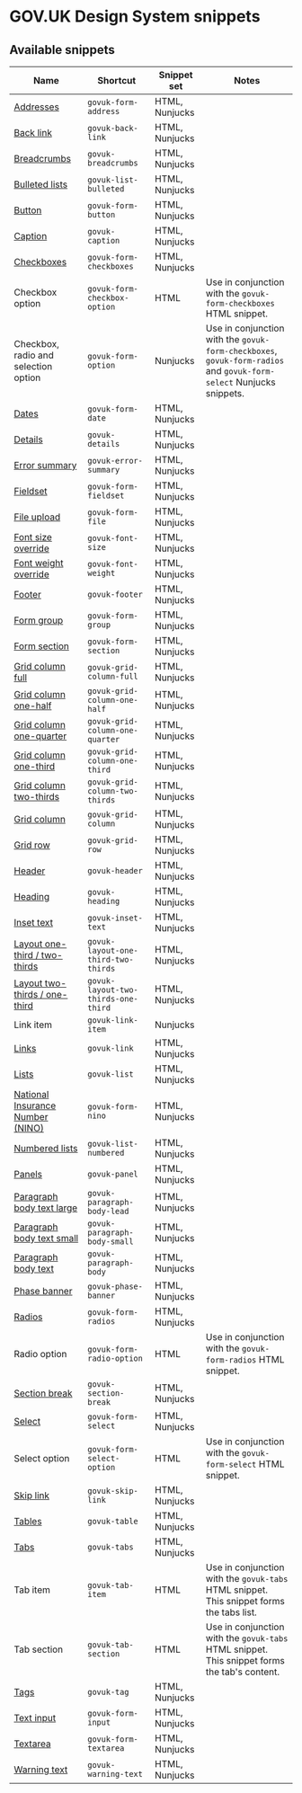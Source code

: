 # GOV.UK Design System snippets

## Available snippets

|Name|Shortcut|Snippet set|Notes|
|-------------------------|-------------------------|---|---|
|[Addresses](https://design-system.service.gov.uk/patterns/addresses/)|`govuk-form-address`|HTML, Nunjucks||
|[Back link](https://design-system.service.gov.uk/components/back-link/)|`govuk-back-link`|HTML, Nunjucks||
|[Breadcrumbs](https://design-system.service.gov.uk/components/breadcrumbs/)|`govuk-breadcrumbs`|HTML, Nunjucks||
|[Bulleted lists](https://design-system.service.gov.uk/styles/typography/#bulleted-lists)|`govuk-list-bulleted`|HTML, Nunjucks||
|[Button](https://design-system.service.gov.uk/components/button/)|`govuk-form-button`|HTML, Nunjucks||
|[Caption](https://design-system.service.gov.uk/styles/typography/#headings-with-captions)|`govuk-caption`|HTML, Nunjucks||
|[Checkboxes](https://design-system.service.gov.uk/components/checkboxes/)|`govuk-form-checkboxes`|HTML, Nunjucks||
|Checkbox option|`govuk-form-checkbox-option`|HTML|Use in conjunction with the `govuk-form-checkboxes` HTML snippet.|
|Checkbox, radio and selection option|`govuk-form-option`|Nunjucks|Use in conjunction with the `govuk-form-checkboxes`, `govuk-form-radios` and `govuk-form-select` Nunjucks snippets.|
|[Dates](https://design-system.service.gov.uk/components/date-input/)|`govuk-form-date`|HTML, Nunjucks||
|[Details](https://design-system.service.gov.uk/components/details/)|`govuk-details`|HTML, Nunjucks||
|[Error summary](https://design-system.service.gov.uk/components/error-summary/)|`govuk-error-summary`|HTML, Nunjucks||
|[Fieldset](https://design-system.service.gov.uk/components/fieldset/)|`govuk-form-fieldset`|HTML, Nunjucks||
|[File upload](https://design-system.service.gov.uk/components/file-upload/)|`govuk-form-file`|HTML, Nunjucks||
|[Font size override](https://design-system.service.gov.uk/styles/typography/#font-size)|`govuk-font-size`|HTML, Nunjucks||
|[Font weight override](https://design-system.service.gov.uk/styles/typography/#font-weight)|`govuk-font-weight`|HTML, Nunjucks||
|[Footer](https://design-system.service.gov.uk/components/footer/)|`govuk-footer`|HTML, Nunjucks||
|[Form group](https://design-system.service.gov.uk/)|`govuk-form-group`|HTML, Nunjucks||
|[Form section](https://design-system.service.gov.uk/)|`govuk-form-section`|HTML, Nunjucks||
|[Grid column full](https://design-system.service.gov.uk/styles/layout/#full-width)|`govuk-grid-column-full`|HTML, Nunjucks||
|[Grid column one-half](https://design-system.service.gov.uk/styles/layout/#one-half)|`govuk-grid-column-one-half`|HTML, Nunjucks||
|[Grid column one-quarter](https://design-system.service.gov.uk/styles/layout/#one-quarter)|`govuk-grid-column-one-quarter`|HTML, Nunjucks||
|[Grid column one-third](https://design-system.service.gov.uk/styles/layout/#one-third)|`govuk-grid-column-one-third`|HTML, Nunjucks||
|[Grid column two-thirds](https://design-system.service.gov.uk/styles/layout/#two-thirds)|`govuk-grid-column-two-thirds`|HTML, Nunjucks||
|[Grid column](https://design-system.service.gov.uk/styles/layout/)|`govuk-grid-column`|HTML, Nunjucks||
|[Grid row](https://design-system.service.gov.uk/styles/layout/)|`govuk-grid-row`|HTML, Nunjucks||
|[Header](https://design-system.service.gov.uk/components/header/)|`govuk-header`|HTML, Nunjucks||
|[Heading](https://design-system.service.gov.uk/styles/typography/#headings)|`govuk-heading`|HTML, Nunjucks||
|[Inset text](https://design-system.service.gov.uk/components/inset-text/)|`govuk-inset-text`|HTML, Nunjucks||
|[Layout one-third / two-thirds](https://design-system.service.gov.uk/styles/layout/#two-thirds-one-third)|`govuk-layout-one-third-two-thirds`|HTML, Nunjucks||
|[Layout two-thirds / one-third](https://design-system.service.gov.uk/styles/layout/#two-thirds-one-third)|`govuk-layout-two-thirds-one-third`|HTML, Nunjucks||
|Link item|`govuk-link-item`|Nunjucks||
|[Links](https://design-system.service.gov.uk/styles/typography/#links)|`govuk-link`|HTML, Nunjucks||
|[Lists](https://design-system.service.gov.uk/styles/typography/#lists)|`govuk-list`|HTML, Nunjucks||
|[National Insurance Number (NINO)](https://design-system.service.gov.uk/patterns/national-insurance-numbers/)|`govuk-form-nino`|HTML, Nunjucks||
|[Numbered lists](https://design-system.service.gov.uk/styles/typography/#numbered-lists)|`govuk-list-numbered`|HTML, Nunjucks||
|[Panels](https://design-system.service.gov.uk/components/panel/)|`govuk-panel`|HTML, Nunjucks||
|[Paragraph body text large](https://design-system.service.gov.uk/styles/typography/#lead-paragraph)|`govuk-paragraph-body-lead`|HTML, Nunjucks||
|[Paragraph body text small](https://design-system.service.gov.uk/styles/typography/#body-small)|`govuk-paragraph-body-small`|HTML, Nunjucks||
|[Paragraph body text](https://design-system.service.gov.uk/styles/typography/#body)|`govuk-paragraph-body`|HTML, Nunjucks||
|[Phase banner](https://design-system.service.gov.uk/components/phase-banner/)|`govuk-phase-banner`|HTML, Nunjucks||
|[Radios](https://design-system.service.gov.uk/components/radios/)|`govuk-form-radios`|HTML, Nunjucks||
|Radio option|`govuk-form-radio-option`|HTML|Use in conjunction with the `govuk-form-radios` HTML snippet.|
|[Section break](https://design-system.service.gov.uk/styles/typography/#section-break)|`govuk-section-break`|HTML, Nunjucks||
|[Select](https://design-system.service.gov.uk/components/select/)|`govuk-form-select`|HTML, Nunjucks||
|Select option|`govuk-form-select-option`|HTML|Use in conjunction with the `govuk-form-select` HTML snippet.|
|[Skip link](https://design-system.service.gov.uk/components/skip-link/)|`govuk-skip-link`|HTML, Nunjucks||
|[Tables](https://design-system.service.gov.uk/components/table/)|`govuk-table`|HTML, Nunjucks||
|[Tabs](https://design-system.service.gov.uk/components/tabs/)|`govuk-tabs`|HTML, Nunjucks||
|Tab item|`govuk-tab-item`|HTML|Use in conjunction with the `govuk-tabs` HTML snippet. This snippet forms the tabs list.|
|Tab section|`govuk-tab-section`|HTML|Use in conjunction with the `govuk-tabs` HTML snippet. This snippet forms the tab's content.|
|[Tags](https://design-system.service.gov.uk/components/tag/)|`govuk-tag`|HTML, Nunjucks||
|[Text input](https://design-system.service.gov.uk/components/text-input/)|`govuk-form-input`|HTML, Nunjucks||
|[Textarea](https://design-system.service.gov.uk/components/textarea/)|`govuk-form-textarea`|HTML, Nunjucks||
|[Warning text](https://design-system.service.gov.uk/components/warning-text/)|`govuk-warning-text`|HTML, Nunjucks||